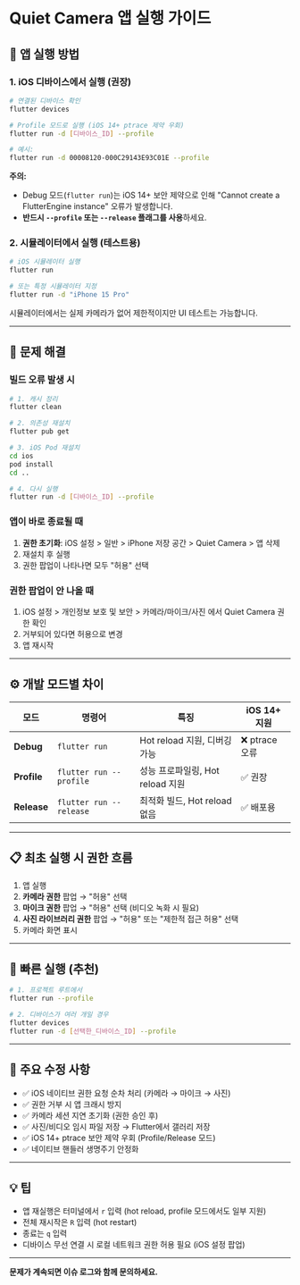 # Quiet Camera 앱 실행 가이드

## 📱 앱 실행 방법

### 1. iOS 디바이스에서 실행 (권장)

```bash
# 연결된 디바이스 확인
flutter devices

# Profile 모드로 실행 (iOS 14+ ptrace 제약 우회)
flutter run -d [디바이스_ID] --profile

# 예시:
flutter run -d 00008120-000C29143E93C01E --profile
```

**주의:**

- Debug 모드(`flutter run`)는 iOS 14+ 보안 제약으로 인해 "Cannot create a FlutterEngine instance" 오류가 발생합니다.
- **반드시 `--profile` 또는 `--release` 플래그를 사용**하세요.

### 2. 시뮬레이터에서 실행 (테스트용)

```bash
# iOS 시뮬레이터 실행
flutter run

# 또는 특정 시뮬레이터 지정
flutter run -d "iPhone 15 Pro"
```

시뮬레이터에서는 실제 카메라가 없어 제한적이지만 UI 테스트는 가능합니다.

---

## 🔧 문제 해결

### 빌드 오류 발생 시

```bash
# 1. 캐시 정리
flutter clean

# 2. 의존성 재설치
flutter pub get

# 3. iOS Pod 재설치
cd ios
pod install
cd ..

# 4. 다시 실행
flutter run -d [디바이스_ID] --profile
```

### 앱이 바로 종료될 때

1. **권한 초기화**: iOS 설정 > 일반 > iPhone 저장 공간 > Quiet Camera > 앱 삭제
2. 재설치 후 실행
3. 권한 팝업이 나타나면 모두 "허용" 선택

### 권한 팝업이 안 나올 때

1. iOS 설정 > 개인정보 보호 및 보안 > 카메라/마이크/사진 에서 Quiet Camera 권한 확인
2. 거부되어 있다면 허용으로 변경
3. 앱 재시작

---

## ⚙️ 개발 모드별 차이

| 모드        | 명령어                  | 특징                             | iOS 14+ 지원   |
| ----------- | ----------------------- | -------------------------------- | -------------- |
| **Debug**   | `flutter run`           | Hot reload 지원, 디버깅 가능     | ❌ ptrace 오류 |
| **Profile** | `flutter run --profile` | 성능 프로파일링, Hot reload 지원 | ✅ 권장        |
| **Release** | `flutter run --release` | 최적화 빌드, Hot reload 없음     | ✅ 배포용      |

---

## 📋 최초 실행 시 권한 흐름

1. 앱 실행
2. **카메라 권한** 팝업 → "허용" 선택
3. **마이크 권한** 팝업 → "허용" 선택 (비디오 녹화 시 필요)
4. **사진 라이브러리 권한** 팝업 → "허용" 또는 "제한적 접근 허용" 선택
5. 카메라 화면 표시

---

## 🚀 빠른 실행 (추천)

```bash
# 1. 프로젝트 루트에서
flutter run --profile

# 2. 디바이스가 여러 개일 경우
flutter devices
flutter run -d [선택한_디바이스_ID] --profile
```

---

## 📝 주요 수정 사항

- ✅ iOS 네이티브 권한 요청 순차 처리 (카메라 → 마이크 → 사진)
- ✅ 권한 거부 시 앱 크래시 방지
- ✅ 카메라 세션 지연 초기화 (권한 승인 후)
- ✅ 사진/비디오 임시 파일 저장 → Flutter에서 갤러리 저장
- ✅ iOS 14+ ptrace 보안 제약 우회 (Profile/Release 모드)
- ✅ 네이티브 핸들러 생명주기 안정화

---

## 💡 팁

- 앱 재실행은 터미널에서 `r` 입력 (hot reload, profile 모드에서도 일부 지원)
- 전체 재시작은 `R` 입력 (hot restart)
- 종료는 `q` 입력
- 디바이스 무선 연결 시 로컬 네트워크 권한 허용 필요 (iOS 설정 팝업)

---

**문제가 계속되면 이슈 로그와 함께 문의하세요.**
